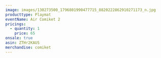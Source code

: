 ```yaml
---
image: images/130273500_1796801990477715_8820222862910271173_n.jpg
producttype: Playmat
eventName: Air Comiket 2
pricings:
  - quantity: 1
    price: 65
onsale: true
asin: ZTHr2KAUS
merchandise: comiket
---
```

